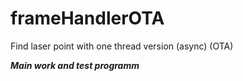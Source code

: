 frameHandlerOTA
===============

Find laser point with one thread version (async) (OTA)

***Main work and test programm***
